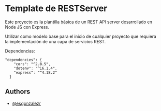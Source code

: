 
# Template de RESTServer

Este proyecto es la plantilla básica de un REST API server desarrollado en Node JS con Express.

Utilizar como modelo base para el inicio de cualquier proyecto que requiera la implementación de una capa de servicios REST.

Dependencias:

````
"dependencies": {
    "cors": "^2.8.5",
    "dotenv": "^16.1.4",
    "express": "^4.18.2"
  }
````




## Authors

- [@esgonzalezr](https://github.com/esgonzalezr)

